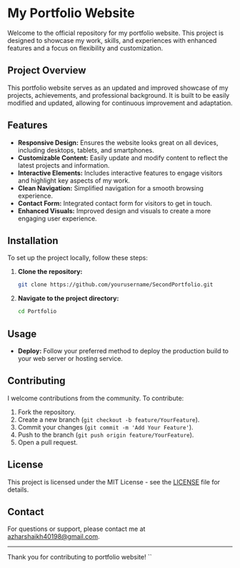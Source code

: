 # My  Portfolio Website

Welcome to the official repository for my  portfolio website. This project is designed to showcase my work, skills, and experiences with enhanced features and a focus on flexibility and customization.

## Project Overview

This  portfolio website serves as an updated and improved showcase of my projects, achievements, and professional background. It is built to be easily modified and updated, allowing for continuous improvement and adaptation.

## Features

- **Responsive Design:** Ensures the website looks great on all devices, including desktops, tablets, and smartphones.
- **Customizable Content:** Easily update and modify content to reflect the latest projects and information.
- **Interactive Elements:** Includes interactive features to engage visitors and highlight key aspects of my work.
- **Clean Navigation:** Simplified navigation for a smooth browsing experience.
- **Contact Form:** Integrated contact form for visitors to get in touch.
- **Enhanced Visuals:** Improved design and visuals to create a more engaging user experience.

## Installation

To set up the project locally, follow these steps:

1. **Clone the repository:**
   ```bash
   git clone https://github.com/yourusername/SecondPortfolio.git
   ```
2. **Navigate to the project directory:**
   ```bash
   cd Portfolio
   ```


## Usage

- **Deploy:** Follow your preferred method to deploy the production build to your web server or hosting service.

## Contributing

I welcome contributions from the community. To contribute:

1. Fork the repository.
2. Create a new branch (`git checkout -b feature/YourFeature`).
3. Commit your changes (`git commit -m 'Add Your Feature'`).
4. Push to the branch (`git push origin feature/YourFeature`).
5. Open a pull request.

## License

This project is licensed under the MIT License - see the [LICENSE](LICENSE) file for details.

## Contact

For questions or support, please contact me at azharshaikh40198@gmail.com.

---

Thank you for contributing to portfolio website!
``
